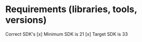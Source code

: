 # Requirements (libraries, tools, versions)

Correct SDK's
[x] Minimum SDK is 21
[x] Target SDK is 33
